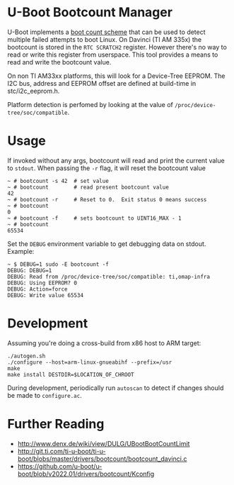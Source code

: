 # U-Boot Bootcount Manager

U-Boot implements a [boot count
scheme](http://www.denx.de/wiki/view/DULG/UBootBootCountLimit) that can be
used to detect multiple failed attempts to boot Linux.  On Davinci (TI AM
335x) the bootcount is stored in the `RTC SCRATCH2` register.  However there's
no way to read or write this register from userspace.  This tool provides a
means to read and write the bootcount value.

On non TI AM33xx platforms, this will look for a Device-Tree EEPROM.  The I2C bus, 
address and EEPROM offset are defined at build-time in stc/i2c_eeprom.h.

Platform detection is perfomed by looking at the value of `/proc/device-tree/soc/compatible`.


# Usage

If invoked without any args, bootcount will read and print the current value
to `stdout`.  When passing the `-r` flag, it will reset the bootcount value
```
~ # bootcount -s 42  # set value
~ # bootcount        # read present bootcount value
42
~ # bootcount -r     # Reset to 0.  Exit status 0 means success
~ # bootcount
0
~ # bootcount -f     # sets bootcount to UINT16_MAX - 1
~ # bootcount
65534

```
Set the `DEBUG` environment variable to get debugging data on stdout.  Example:
```
~ $ DEBUG=1 sudo -E bootcount -f
DEBUG: DEBUG=1
DEBUG: Read from /proc/device-tree/soc/compatible: ti,omap-infra
DEBUG: Using EEPROM? 0
DEBUG: Action=force
DEBUG: Write value 65534

```


# Development

Assuming you're doing a cross-build from x86 host to ARM target:
```
./autogen.sh
./configure --host=arm-linux-gnueabihf --prefix=/usr
make
make install DESTDIR=$LOCATION_OF_CHROOT
```

During development, periodically run `autoscan` to detect if changes should be made to `configure.ac`.

# Further Reading

* http://www.denx.de/wiki/view/DULG/UBootBootCountLimit
* http://git.ti.com/ti-u-boot/ti-u-boot/blobs/master/drivers/bootcount/bootcount_davinci.c
* https://github.com/u-boot/u-boot/blob/v2022.01/drivers/bootcount/Kconfig

